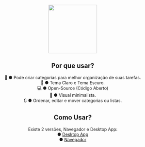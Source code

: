 <div align="center">

<image src="https://media.discordapp.net/attachments/924443067350675466/953942370783723520/logo2.png" height="160"><br/>

## Por que usar?
📝 ● Pode criar categorias para melhor organização de suas tarefas.<br/>
🌙 ● Tema Claro e Tema Escuro.<br/>
💻 ● Open-Source (Código Aberto)<br/>
🍹 ● Visual minimalista.<br/>
🔃 ● Ordenar, editar e mover categorias ou listas.
## Como Usar?
Existe 2 versões, Navegador e Desktop App:<br/>
● [Desktop App](https://www.mediafire.com/file/gln2dwyqj0wjesc/Simple_ToDo_List.rar/file)<br/>
● [Navegador](https://simpletodolist.uesleidev.repl.co)
</div>
